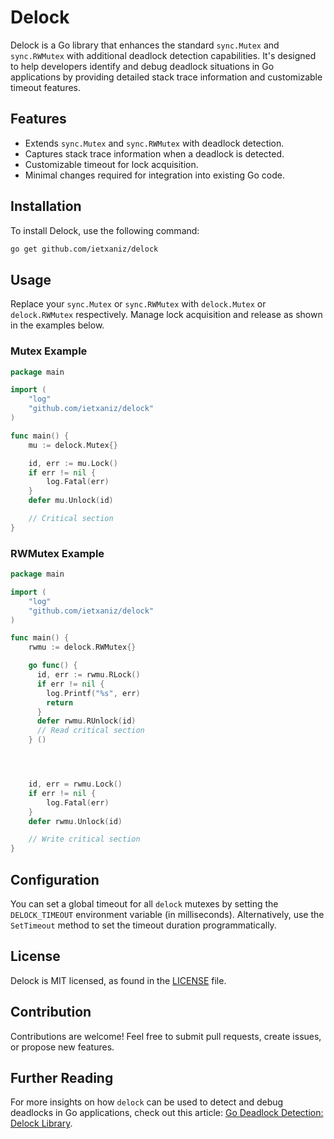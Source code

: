 # Delock

Delock is a Go library that enhances the standard `sync.Mutex` and `sync.RWMutex` with additional deadlock detection capabilities. It's designed to help developers identify and debug deadlock situations in Go applications by providing detailed stack trace information and customizable timeout features.

## Features

- Extends `sync.Mutex` and `sync.RWMutex` with deadlock detection.
- Captures stack trace information when a deadlock is detected.
- Customizable timeout for lock acquisition.
- Minimal changes required for integration into existing Go code.

## Installation

To install Delock, use the following command:

```bash
go get github.com/ietxaniz/delock
```

## Usage

Replace your `sync.Mutex` or `sync.RWMutex` with `delock.Mutex` or `delock.RWMutex` respectively. Manage lock acquisition and release as shown in the examples below.

### Mutex Example

```go
package main

import (
    "log"
    "github.com/ietxaniz/delock"
)

func main() {
    mu := delock.Mutex{}

    id, err := mu.Lock()
    if err != nil {
        log.Fatal(err)
    }
    defer mu.Unlock(id)

    // Critical section
}
```

### RWMutex Example

```go
package main

import (
    "log"
    "github.com/ietxaniz/delock"
)

func main() {
    rwmu := delock.RWMutex{}

    go func() {
      id, err := rwmu.RLock()
      if err != nil {
        log.Printf("%s", err)
        return
      }
      defer rwmu.RUnlock(id)
      // Read critical section
    } ()




    id, err = rwmu.Lock()
    if err != nil {
        log.Fatal(err)
    }
    defer rwmu.Unlock(id)

    // Write critical section
}
```

## Configuration

You can set a global timeout for all `delock` mutexes by setting the `DELOCK_TIMEOUT` environment variable (in milliseconds). Alternatively, use the `SetTimeout` method to set the timeout duration programmatically.

## License

Delock is MIT licensed, as found in the [LICENSE](LICENSE) file.

## Contribution

Contributions are welcome! Feel free to submit pull requests, create issues, or propose new features.

## Further Reading

For more insights on how `delock` can be used to detect and debug deadlocks in Go applications, check out this article: [Go Deadlock Detection: Delock Library](https://dev.to/ietxaniz/go-deadlock-detection-delock-library-1eig).

